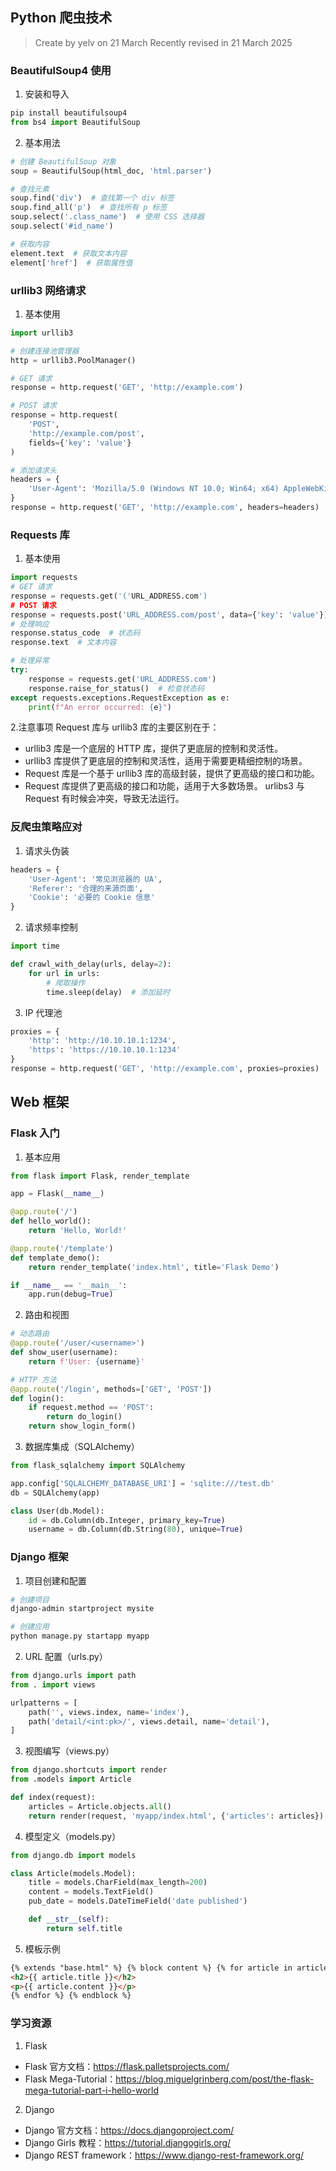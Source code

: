 ## Python 爬虫技术

> Create by yelv on 21 March Recently revised in 21 March 2025

### BeautifulSoup4 使用

1. 安装和导入

```python
pip install beautifulsoup4
from bs4 import BeautifulSoup
```

2. 基本用法

```python
# 创建 BeautifulSoup 对象
soup = BeautifulSoup(html_doc, 'html.parser')

# 查找元素
soup.find('div')  # 查找第一个 div 标签
soup.find_all('p')  # 查找所有 p 标签
soup.select('.class_name')  # 使用 CSS 选择器
soup.select('#id_name')

# 获取内容
element.text  # 获取文本内容
element['href']  # 获取属性值
```

### urllib3 网络请求

1. 基本使用

```python
import urllib3

# 创建连接池管理器
http = urllib3.PoolManager()

# GET 请求
response = http.request('GET', 'http://example.com')

# POST 请求
response = http.request(
    'POST',
    'http://example.com/post',
    fields={'key': 'value'}
)

# 添加请求头
headers = {
    'User-Agent': 'Mozilla/5.0 (Windows NT 10.0; Win64; x64) AppleWebKit/537.36'
}
response = http.request('GET', 'http://example.com', headers=headers)
```

### Requests 库

1. 基本使用

```python
import requests
# GET 请求
response = requests.get('('URL_ADDRESS.com')
# POST 请求
response = requests.post('URL_ADDRESS.com/post', data={'key': 'value'})
# 处理响应
response.status_code  # 状态码
response.text  # 文本内容

# 处理异常
try:
    response = requests.get('URL_ADDRESS.com')
    response.raise_for_status()  # 检查状态码
except requests.exceptions.RequestException as e:
    print(f"An error occurred: {e}")

```

2.注意事项
Request 库与 urllib3 库的主要区别在于：

- urllib3 库是一个底层的 HTTP 库，提供了更底层的控制和灵活性。
- urllib3 库提供了更底层的控制和灵活性，适用于需要更精细控制的场景。
- Request 库是一个基于 urllib3 库的高级封装，提供了更高级的接口和功能。
- Request 库提供了更高级的接口和功能，适用于大多数场景。
  urlibs3 与 Request 有时候会冲突，导致无法运行。

### 反爬虫策略应对

1. 请求头伪装

```python
headers = {
    'User-Agent': '常见浏览器的 UA',
    'Referer': '合理的来源页面',
    'Cookie': '必要的 Cookie 信息'
}
```

2. 请求频率控制

```python
import time

def crawl_with_delay(urls, delay=2):
    for url in urls:
        # 爬取操作
        time.sleep(delay)  # 添加延时
```

3. IP 代理池

```python
proxies = {
    'http': 'http://10.10.10.1:1234',
    'https': 'https://10.10.10.1:1234'
}
response = http.request('GET', 'http://example.com', proxies=proxies)
```

## Web 框架

### Flask 入门

1. 基本应用

```python
from flask import Flask, render_template

app = Flask(__name__)

@app.route('/')
def hello_world():
    return 'Hello, World!'

@app.route('/template')
def template_demo():
    return render_template('index.html', title='Flask Demo')

if __name__ == '__main__':
    app.run(debug=True)
```

2. 路由和视图

```python
# 动态路由
@app.route('/user/<username>')
def show_user(username):
    return f'User: {username}'

# HTTP 方法
@app.route('/login', methods=['GET', 'POST'])
def login():
    if request.method == 'POST':
        return do_login()
    return show_login_form()
```

3. 数据库集成（SQLAlchemy）

```python
from flask_sqlalchemy import SQLAlchemy

app.config['SQLALCHEMY_DATABASE_URI'] = 'sqlite:///test.db'
db = SQLAlchemy(app)

class User(db.Model):
    id = db.Column(db.Integer, primary_key=True)
    username = db.Column(db.String(80), unique=True)
```

### Django 框架

1. 项目创建和配置

```bash
# 创建项目
django-admin startproject mysite

# 创建应用
python manage.py startapp myapp
```

2. URL 配置（urls.py）

```python
from django.urls import path
from . import views

urlpatterns = [
    path('', views.index, name='index'),
    path('detail/<int:pk>/', views.detail, name='detail'),
]
```

3. 视图编写（views.py）

```python
from django.shortcuts import render
from .models import Article

def index(request):
    articles = Article.objects.all()
    return render(request, 'myapp/index.html', {'articles': articles})
```

4. 模型定义（models.py）

```python
from django.db import models

class Article(models.Model):
    title = models.CharField(max_length=200)
    content = models.TextField()
    pub_date = models.DateTimeField('date published')

    def __str__(self):
        return self.title
```

5. 模板示例

```html
{% extends "base.html" %} {% block content %} {% for article in articles %}
<h2>{{ article.title }}</h2>
<p>{{ article.content }}</p>
{% endfor %} {% endblock %}
```

### 学习资源

1. Flask

- Flask 官方文档：https://flask.palletsprojects.com/
- Flask Mega-Tutorial：https://blog.miguelgrinberg.com/post/the-flask-mega-tutorial-part-i-hello-world

2. Django

- Django 官方文档：https://docs.djangoproject.com/
- Django Girls 教程：https://tutorial.djangogirls.org/
- Django REST framework：https://www.django-rest-framework.org/

